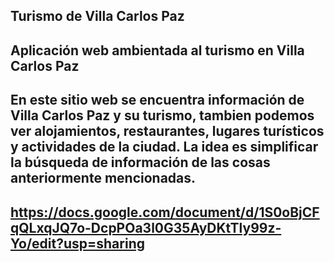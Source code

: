 ##  Turismo de Villa Carlos Paz
##  Aplicación web ambientada al turismo en Villa Carlos Paz
##  En este sitio web se encuentra información de Villa Carlos Paz y su turismo, tambien podemos ver alojamientos, restaurantes, lugares turísticos y actividades de la ciudad. La idea es simplificar la búsqueda de información de las cosas anteriormente mencionadas.
##  https://docs.google.com/document/d/1S0oBjCFqQLxqJQ7o-DcpPOa3l0G35AyDKtTly99z-Yo/edit?usp=sharing

